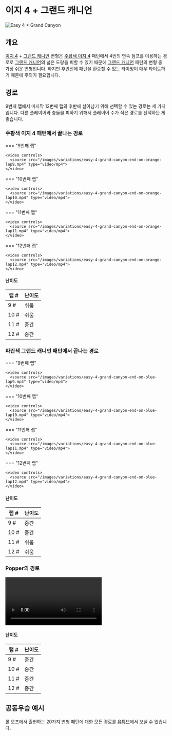 # 이지 4 + 그랜드 캐니언

![Easy 4 + Grand Canyon](../images/variations/easy-4-grand-canyon.jpg)

## 개요

[이지 4](../rolls/easy-4.md#주황색-패턴) + [그랜드 캐니언](../rolls/grand-canyon.md) 변형은 [주황색 이지 4](../rolls/easy-4.md#주황색-패턴) 패턴에서 4번의 연속 점프를 이용하는 경로로 [그랜드 캐니언](../rolls/grand-canyon.md)의 넓은 도랑을 피할 수 있기 때문에 [그랜드 캐니언](../rolls/grand-canyon.md) 패턴의 변형 중 가장 쉬운 변형입니다. 하지만 후반전에 패턴을 환승할 수 있는 타이밍이 매우 타이트하기 때문에 주의가 필요합니다.

## 경로

9번째 랩에서 마지막 12번째 랩의 후반에 살아남기 위해 선택할 수 있는 경로는 세 가지입니다. 다른 플레이어와 충돌을 피하기 위해서 플레이어 수가 적은 경로를 선택하는 게 좋습니다.

### 주황색 이지 4 패턴에서 끝나는 경로

=== "9번째 랩"

    <video controls>
      <source src="/images/variations/easy-4-grand-canyon-end-on-orange-lap9.mp4" type="video/mp4">
    </video>

=== "10번째 랩"

    <video controls>
      <source src="/images/variations/easy-4-grand-canyon-end-on-orange-lap10.mp4" type="video/mp4">
    </video>

=== "11번째 랩"

    <video controls>
      <source src="/images/variations/easy-4-grand-canyon-end-on-orange-lap11.mp4" type="video/mp4">
    </video>

=== "12번째 랩"

    <video controls>
      <source src="/images/variations/easy-4-grand-canyon-end-on-orange-lap12.mp4" type="video/mp4">
    </video>

#### 난이도

| 랩 #  | 난이도     |
| ----- | ---------- |
| 9 #   | 쉬움       |
| 10 #  | 쉬움       |
| 11 #  | 중간       |
| 12 #  | 중간       |

### 파란색 그랜드 캐니언 패턴에서 끝나는 경로

=== "9번째 랩"

    <video controls>
      <source src="/images/variations/easy-4-grand-canyon-end-on-blue-lap9.mp4" type="video/mp4">
    </video>

=== "10번째 랩"

    <video controls>
      <source src="/images/variations/easy-4-grand-canyon-end-on-blue-lap10.mp4" type="video/mp4">
    </video>

=== "11번째 랩"

    <video controls>
      <source src="/images/variations/easy-4-grand-canyon-end-on-blue-lap11.mp4" type="video/mp4">
    </video>

=== "12번째 랩"

    <video controls>
      <source src="/images/variations/easy-4-grand-canyon-end-on-blue-lap12.mp4" type="video/mp4">
    </video>

#### 난이도

| 랩 #  | 난이도     |
| ----- | ---------- |
| 9 #   | 중간       |
| 10 #  | 중간       |
| 11 #  | 쉬움       |
| 12 #  | 쉬움       |

### Popper의 경로

<video controls>
  <source src="/images/variations/easy-4-grand-canyon-poppers-path.mp4" type="video/mp4">
</video>

#### 난이도

| 랩 #  | 난이도     |
| ----- | ---------- |
| 9 #   | 중간       |
| 10 #  | 중간       |
| 11 #  | 중간       |
| 12 #  | 중간       |

## 공동우승 예시

롤 오프에서 출현하는 20가지 변형 패턴에 대한 모든 경로를 [유튜브](https://www.youtube.com/playlist?list=PLG_QNSp9ZgJLWYSNl4vY26VJCZeOQHO1F)에서 보실 수 있습니다.
